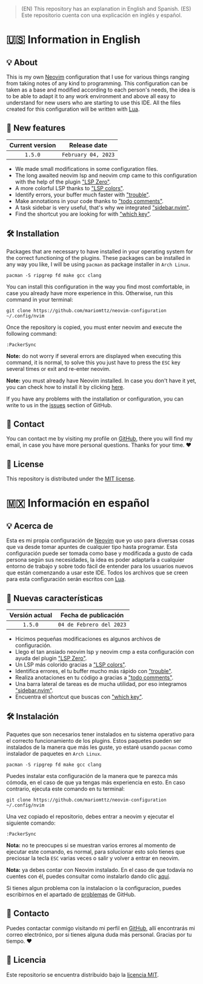 > (EN) This repository has an explanation in English and Spanish. (ES) Este repositorio cuenta con una explicación en inglés y español.

# 🇺🇸 Information in English

## 💡 About
This is my own [Neovim](https://neovim.io/) configuration that I use for various things ranging from taking notes of any kind to programming. This configuration can be taken as a base and modified according to each person's needs, the idea is to be able to adapt it to any work environment and above all easy to understand for new users who are starting to use this IDE. All the files created for this configuration will be written with [Lua](https://www.lua.org/).

## 📰 New features

| Current version | Release date |
| :-------------: | :----------: |
| `1.5.0` | `February 04, 2023` |

- We made small modifications in some configuration files.
- The long awaited neovim lsp and neovim cmp came to this configuration with the help of the plugin ["LSP Zero"](https://github.com/VonHeikemen/lsp-zero.nvim).
- A more colorful LSP thanks to ["LSP colors"](https://github.com/folke/lsp-colors.nvim).
- Identify errors, your buffer much faster with ["trouble"](https://github.com/folke/trouble.nvim).
- Make annotations in your code thanks to ["todo comments"](https://github.com/folke/todo-comments.nvim).
- A task sidebar is very useful, that's why we integrated ["sidebar.nvim"](https://github.com/sidebar-nvim/sidebar.nvim).
- Find the shortcut you are looking for with ["which key"](https://github.com/folke/which-key.nvim).

## 🛠 Installation
Packages that are necessary to have installed in your operating system for the correct functioning of the plugins. These packages can be installed in any way you like, I will be using `pacman` as package installer in `Arch Linux`.

```git
pacman -S ripgrep fd make gcc clang
```

You can install this configuration in the way you find most comfortable, in case you already have more experience in this. Otherwise, run this command in your terminal:

```git
git clone https://github.com/mariomttz/neovim-configuration ~/.config/nvim
```
Once the repository is copied, you must enter neovim and execute the following command:

```git
:PackerSync
```

**Note:** do not worry if several errors are displayed when executing this command, it is normal, to solve this you just have to press the `ESC` key several times or exit and re-enter neovim.

**Note:** you must already have Neovim installed. In case you don't have it yet, you can check how to install it by clicking [here](https://github.com/neovim/neovim/wiki/Installing-Neovim).

If you have any problems with the installation or configuration, you can write to us in the [issues](https://github.com/mariomttz/neovim-configuration/issues) section of GitHub.

## 📧 Contact
You can contact me by visiting my profile on [GitHub](https://github.com/mariomttz), there you will find my email, in case you have more personal questions. Thanks for your time. ❤

## 📃 License
This repository is distributed under the [MIT license](https://github.com/mariomttz/neovim-configuration/blob/master/LICENSE.md).

# 🇲🇽 Información en español

## 💡 Acerca de
Esta es mi propia configuración de [Neovim](https://neovim.io/) que yo uso para diversas cosas que va desde tomar apuntes de cualquier tipo hasta programar. Esta configuración puede ser tomada como base y modificada a gusto de cada persona según sus necesidades, la idea es poder adaptarla a cualquier entorno de trabajo y sobre todo fácil de entender para los usuarios nuevos que están comenzando a usar este IDE. Todos los archivos que se creen para esta configuración serán escritos con [Lua](https://www.lua.org/).

## 📰 Nuevas características

| Versión actual | Fecha de publicación |
| :------------: | :------------------: |
| `1.5.0` | `04 de Febrero del 2023` |

- Hicimos pequeñas modificaciones es algunos archivos de configuración.
- Llego el tan ansiado neovim lsp y neovim cmp a esta configuración con ayuda del plugin ["LSP Zero"](https://github.com/VonHeikemen/lsp-zero.nvim).
- Un LSP más colorido gracias a ["LSP colors"](https://github.com/folke/lsp-colors.nvim).
- Identifica errores, el tu buffer mucho más rápido con ["trouble"](https://github.com/folke/trouble.nvim).
- Realiza anotaciones en tu código a gracias a ["todo comments"](https://github.com/folke/todo-comments.nvim).
- Una barra lateral de tareas es de mucha utilidad, por eso integramos ["sidebar.nvim"](https://github.com/sidebar-nvim/sidebar.nvim).
- Encuentra el shortcut que buscas con ["which key"](https://github.com/folke/which-key.nvim).

## 🛠 Instalación
Paquetes que son necesarios tener instalados en tu sistema operativo para el correcto funcionamiento de los plugins. Estos paquetes pueden ser instalados de la manera que más les guste, yo estaré usando `pacman` como instalador de paquetes en `Arch Linux`.

```git
pacman -S ripgrep fd make gcc clang
```

Puedes instalar esta configuración de la manera que te parezca más cómoda, en el caso de que ya tengas más experiencia en esto. En caso contrario, ejecuta este comando en tu terminal:

```git
git clone https://github.com/mariomttz/neovim-configuration ~/.config/nvim
```

Una vez copiado el repositorio, debes entrar a neovim y ejecutar el siguiente comando:

```git
:PackerSync
```

**Nota:** no te preocupes si se muestran varios errores al momento de ejecutar este comando, es normal, para solucionar esto solo tienes que preciosar la tecla `ESC` varias veces o salir y volver a entrar en neovim.

**Nota:** ya debes contar con Neovim instalado. En el caso de que todavía no cuentes con él, puedes consultar como instalarlo dando clic [aquí](https://github.com/neovim/neovim/wiki/Installing-Neovim).

Si tienes algun problema con la instalacion o la configuracion, puedes escribirnos en el apartado de [problemas](https://github.com/mariomttz/neovim-configuration/issues) de GitHub.

## 📧 Contacto
Puedes contactar conmigo visitando mi perfil en [GitHub](https://github.com/mariomttz), allí encontrarás mi correo electrónico, por si tienes alguna duda más personal. Gracias por tu tiempo. ❤

## 📃 Licencia
Este repositorio se encuentra distribuido bajo la [licencia MIT](https://github.com/mariomttz/neovim-configuration/blob/master/LICENSE.md).
